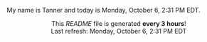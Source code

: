 My name is Tanner and today is Monday, October 6, 2:31 PM EDT.

<p align="center">This <i>README</i> file is generated <b>every 3 hours</b>!</br>Last refresh: Monday, October 6, 2:31 PM EDT<br /></p>
